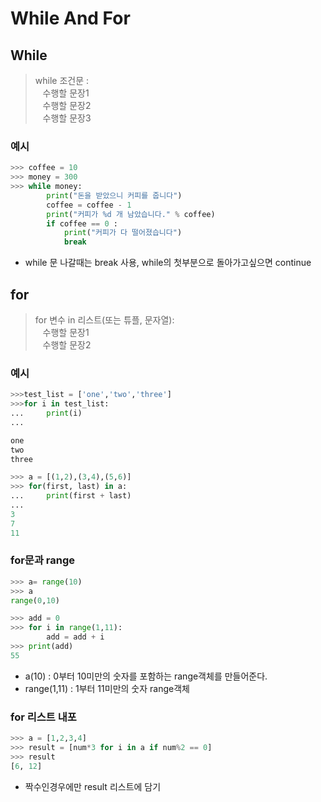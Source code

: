 # While And For

## While
> while 조건문 :    
  &nbsp;&nbsp;&nbsp;수행할 문장1    
  &nbsp;&nbsp;&nbsp;수행할 문장2   
  &nbsp;&nbsp;&nbsp;수행할 문장3     
      
	  
### 예시
```python
>>> coffee = 10
>>> money = 300
>>> while money:
		print("돈을 받았으니 커피를 줍니다")
		coffee = coffee - 1
		print("커피가 %d 개 남았습니다." % coffee)
		if coffee == 0 :
			print("커피가 다 떨어졌습니다")
			break

```
* while 문 나갈때는 break 사용, while의 첫부분으로 돌아가고싶으면 continue     
     
	 
	 
	 
## for
> for 변수 in 리스트(또는 튜플, 문자열):    
	&nbsp;&nbsp;&nbsp;수행할 문장1    
	&nbsp;&nbsp;&nbsp;수행할 문장2    
		  
		  
### 예시
```python
>>>test_list = ['one','two','three']
>>>for i in test_list:
... 	print(i)
...

one
two
three

>>> a = [(1,2),(3,4),(5,6)]
>>> for(first, last) in a:
... 	print(first + last)
...
3
7
11	
```
      
	 
### for문과 range
```python
>>> a= range(10)
>>> a
range(0,10)

>>> add = 0
>>> for i in range(1,11):
		add = add + i
>>> print(add)
55
```
* a(10) : 0부터 10미만의 숫자를 포함하는 range객체를 만들어준다.     
* range(1,11) : 1부터 11미만의 숫자 range객체     
       
	   
### for 리스트 내포
```python
>>> a = [1,2,3,4]
>>> result = [num*3 for i in a if num%2 == 0]
>>> result
[6, 12]
```
* 짝수인경우에만 result 리스트에 담기    
